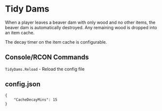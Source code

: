 # Tidy Dams
When a player leaves a beaver dam with only wood and no other items, the beaver dam is automatically destroyed. Any remaining wood is dropped into an item cache.  
  
The decay timer on the item cache is configurable.
## Console/RCON Commands
`TidyDams.Reload` - Reload the config file
## config.json
    {
        "CacheDecayMins": 15
    }

